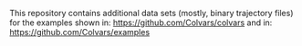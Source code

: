 This repository contains additional data sets (mostly, binary trajectory
files) for the examples shown in:
https://github.com/Colvars/colvars
and in:
https://github.com/Colvars/examples
